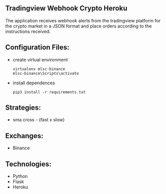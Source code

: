 Tradingview Webhook Crypto Heroku
------------------------------------------

The application receives webhook alerts from the tradingview platform for the crypto market in a JSON format and place orders according to the instructions received.


Configuration Files:
---------

- create virtual environment

      virtualenv mlsc-binance
      mlsc-binance\Scripts\activate
      
- install dependences

      pip3 install -r requirements.txt
  
Strategies:
----------
- sma cross - (fast x slow)
  
Exchanges:
---------
- Binance

Technologies:
---------
- Python
- Flask
- Heroku
